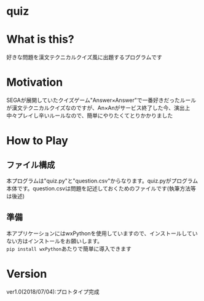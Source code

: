 # quiz

# What is this?
好きな問題を漢文テクニカルクイズ風に出題するプログラムです

# Motivation
SEGAが展開していたクイズゲーム"Answer×Answer"で一番好きだったルールが漢文テクニカルクイズなのですが、An×Anがサービス終了した今、演出上中々プレイし辛いルールなので、簡単にやりたくてとりかかりました

# How to Play
## ファイル構成
本プログラムは"quiz.py"と"question.csv"からなります。quiz.pyがプログラム本体です。question.csvは問題を記述しておくためのファイルです(執筆方法等は後述)

## 準備
本アプリケーションにはwxPythonを使用していますので、インストールしていない方はインストールをお願いします。  
`pip install wxPython`あたりで簡単に導入できます

# Version
ver1.0(2018/07/04):プロトタイプ完成
